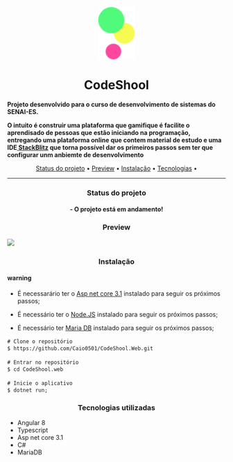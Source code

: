 ﻿</header>
  <div align="center"><img src="./.assets/AprenderLogo.svg" alt="logo" style=" width="120" height="120"/></div>
  <h1 align="center">CodeShool</h1>
  <p align="center"> 
    <strong>
      <p>Projeto desenvolvido para o curso de desenvolvimento de sistemas do SENAI-ES.</p>
      <p>O intuito é construir uma plataforma que gamifique é facilite o aprendisado de pessoas que estão iniciando na programação, entregando uma plataforma online que contem material de estudo e uma IDE<a href="https://stackblitz.com/"> StackBlitz</a> que torna possível dar os primeiros passos sem ter que configurar unm anbiemte de desenvolvimento</p>
    </strong> 
  </p>
  <p align="center"> 
  <a href="#status">Status do projeto</a> •
    <a href="#preview">Preview</a> •
    <a href="#instalacao">Instalação</a> •
    <a href="#tecnologias">Tecnologias</a> •
  </p>
  <hr/>
</header>

<main>
  <div id="status">
    <h3 align="center">Status do projeto</h3>
    <h4 align="center">
      - O projeto está em andamento!
    </h4>
  </div>
  <div id="preview">
    <h3 align="center">Preview</h3>
    <img src="./.assets/Preview.gif">
  </div>
  <div id="instalacao">
    <h3 align="center">Instalação</h3>
    <h4>warning</h4>
    <ul>
      <li>
        <p>É necessarário ter o <a href="https://dotnet.microsoft.com/download/dotnet-core/3.1" target="_blank"> Asp net core 3.1</a> instalado para seguir os próximos passos;</p>
      </li>
       <li>
         <p>É necessário ter o <a href="https://nodejs.org/en/" target="_blank">Node.JS</a> instalado para seguir os próximos passos;</p>
      </li>
      <li>
         <p>É necessário ter <a href="https://mariadb.org/" target="_blank">Maria DB</a> instalado para seguir os próximos passos;</p>
      </li>
    </ul>
    
    # Clone o repositório
    $ https://github.com/Caio0501/CodeShool.Web.git
    
    # Entrar no repositório
    $ cd CodeShool.web

    # Inicie o aplicativo
    $ dotnet run;

  <div id="tecnologias">
    <h3 align="center">Tecnologias utilizadas</h3>
    <ul>
      <li>Angular 8</li>
      <li>Typescript</li>
      <li>Asp net core 3.1</li>
      <li>C#</li>
      <li>MariaDB</li>
    </ul>
  </div>
</main>
